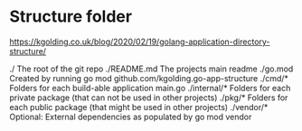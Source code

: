 # Structure folder

https://kgolding.co.uk/blog/2020/02/19/golang-application-directory-structure/

./	The root of the git repo
./README.md	The projects main readme
./go.mod	Created by running go mod github.com/kgolding.go-app-structure
./cmd/*	Folders for each build-able application main.go
./internal/*	Folders for each private package (that can not be used in other projects)
./pkg/*	Folders for each public package (that might be used in other projects)
./vendor/*	Optional: External dependencies as populated by go mod vendor
